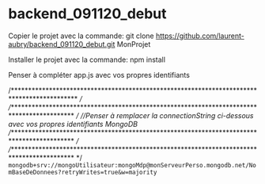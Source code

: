 # backend_091120_debut

Copier le projet avec la commande:
git clone https://github.com/laurent-aubry/backend_091120_debut.git MonProjet

Installer le projet avec la commande:
npm install

Penser à compléter app.js avec vos propres identifiants

/******************************************************************************************* */
/******************************************************************************************* */
//Penser à remplacer la connectionString ci-dessous avec vos propres identifiants MongoDB
/******************************************************************************************* */
/******************************************************************************************* */
`mongodb+srv://mongoUtilisateur:mongoMdp@monServeurPerso.mongodb.net/NomBaseDeDonnees?retryWrites=true&w=majority`
